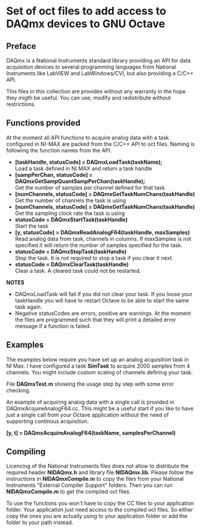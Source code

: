 # Set of oct files to add access to DAQmx devices to GNU Octave

## Preface
DAQmx is a National Instruments standard library providing an API for data acquisition devices to several programming
languages from National Instruments like LabVIEW and LabWindows/CVI, but also providing a C/C++ API.

This files in this collection are provides without any warranty in the hope they migth be useful. You can use, modify and redistribute without restrictions.

## Functions provided
At the moment all API functions to acquire analog data with a task configured in NI-MAX are packed
from the C/C++ API to oct files. Naming is following the function names from the API.

- **[taskHandle, statusCode] = DAQmxLoadTask(taskName);** \
Load a task defined in NI MAX and return a task handle
- **[sampPerChan, statusCode] = DAQmxGetSampQuantSampPerChan(taskHandle);** \
Get the number of samples per channel defined for that task
- **[numChannels, statusCode] = DAQmxGetTaskNumChans(taskHandle)** \
Get the number of channels the task is using
- **[numChannels, statusCode] = DAQmxGetTaskNumChans(taskHandle)** \
Get the sampling clock rate the task is using
- **statusCode = DAQmxStartTask(taskHandle)** \
Start the task
- **[y, statusCode] = DAQmxReadAnalogF64(taskHandle, maxSamples)** \
Read analog data from task, channels in columns. If maxSamples is not specified it will return the number of samples specified for the task.
- **statusCode = DAQmxStopTask(taskHandle)** \
Stop the task. It is not required to stop a task if you clear it next.
- **statusCode = DAQmxClearTask(taskHandle)** \
Clear a task. A cleared task could not be restarted.

**NOTES**

- DAQmxLoadTask will fail if you did not clear your task. If you loose your taskHandle you will have to restart Octave to be able to start the same task again.
- Negative statusCodes are errors, positive are warnings. At the moment the files are programmed such that they will print a detailed error message if a function is failed.

## Examples

The examples below require you have set up an analog acquisition task in NI Max.
I have configured a task **SimTask** to acquire 2000 samples from 4 channels.
You might include custom scaling of channels defining your task.

File **DAQmxTest.m** showing the usage step by step with some error checking.

An example of acquiring analog data with a single call is provided in DAQmxAcquireAnalogF64.cc.
This might be a useful start if you like to have just a single call from your
Octave application without the need of supporting continous acquisition.

**[y, t] = DAQmxAcquireAnalogF64(taskName, samplesPerChannel)**

## Compiling
Licencing of the National Instruments files does not allow to distribute the required header **NIDAQmx.h**
and library file **NIDAQmx.lib**. Please follow the instructions in **NIDAQmxCompile.m** to copy the files from your
National Instruments "External Compiler Support" folders. Then you can run **NIDAQmxCompile.m** to get the compiled oct files.

To use the functions you won't have to copy the CC files to your application folder.
Your application just need access to the compiled oct files.
So either copy the ones you are actually using to your application folder or add the folder to your path instead.
